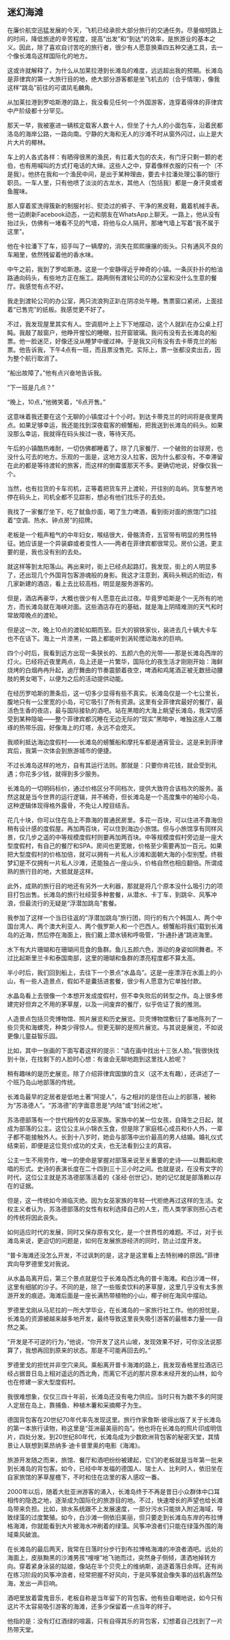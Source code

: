     

## 迷幻海滩

在廉价航空迅猛发展的今天，飞机已经承担大部分旅行的交通任务。尽量缩短路上的时间，降低旅途的辛苦程度，提高“出发”和“到达”的效率，是旅游业的基本之义。因此，除了喜欢自讨苦吃的旅行者，很少有人愿意换乘四五种交通工具，去一个像长滩岛这样国际化的地方。

这或许就解释了，为什么从加莱拉港到长滩岛的难度，远远超出我的预期。长滩岛是菲律宾的第一大旅行目的地，绝大部分游客都是坐飞机去的（合乎情理），像我这样“跳岛”前往的可谓凤毛麟角。

从加莱拉港到罗哈斯港的路上，我没看见任何一个外国游客，连穿着得体的菲律宾中产阶级都十分罕见。

那天一早，我被塞进一辆核定载客人数十人，但坐了十九人的小面包车，沿着民都洛岛的海岸公路，一路向南。宁静的大海和无人的沙滩不时从窗外闪过，山上是大片大片的椰林。

车上的人各式各样：有晒得很黑的渔民，有扛着大包的农夫，有门牙只剩一颗的老伯，也有用喊叫的方式打电话的大婶。这些人之中，穿着像样衣服的只有一个（不是我）。他挤在我和一个渔民中间，是出于某种理由，要去卡拉潘处理公事的银行职员。一车人里，只有他喷了淡淡的古龙水，其他人（包括我）都是一身汗臭或者鱼腥味。

那人穿着浆洗得簇新的制服衬衫、熨烫过的裤子、干净的黑皮鞋，戴着机械手表。他一边刷新Facebook动态，一边和朋友在WhatsApp上聊天。一路上，他从没有抬过头，仿佛有一堵看不见的气墙，将他与众人隔开。那堵气墙上写着“我不属于这里”。

他在卡拉潘下了车，招手叫了一辆摩的，消失在熙熙攘攘的街头。只有通风不良的车厢里，依然残留着他的香水味。  

中午之前，我到了罗哈斯港。这是一个安静得近乎神奇的小镇。一条灰扑扑的柏油路通向码头，有些地方正在施工。路两侧有渡轮公司的办公室和没什么生意的餐厅。我感觉有点不好。

我走到渡轮公司的办公室，两只流浪狗正趴在阴凉处午睡。售票窗口紧闭，上面挂着“已售完”的纸板。我感觉更不好了。

不过，我发现屋里其实有人。空调扇叶上上下下地摆动，这个人就趴在办公桌上打盹。我敲了敲窗户，他睁开惺忪的睡眼，拉开窗玻璃。我问有没有去长滩岛的船票。他一脸迷茫，好像还没从睡梦中缓过神。于是我又问有没有去卡蒂克兰的船票。他告诉我，下午4点有一班，而且票没售完。实际上，票一张都没卖出去，因为整个航行取消了。

“船出故障了。”他有点兴奋地告诉我。

“下一班是几点？”

“晚上，10点，”他微笑着，“6点开售。”

这意味着我还要在这个无聊的小镇度过十个小时。到达卡蒂克兰的时间将是夜里两点。如果足够幸运，我还能找到深夜载客的螃蟹船，把我送到长滩岛的码头。如果没那么幸运，我就得在码头挨过一夜，等待天亮。

午后的小镇酷热难耐，一切仿佛都睡着了。除了几家餐厅、一个破败的台球房，也没什么可去的地方。乐观的一面是，这地方没人拉客，因为什么都没有。不幸滞留在此的都是等待渡轮的旅客，而这样的倒霉蛋那天不多。更确切地说，好像仅我一个。

当然，也有拉货的卡车司机，正等着把货车开上渡轮，开往别的岛屿。货车整齐地停在码头上，司机全都不见踪影，想必有他们找乐子的去处。

我找了一家餐厅坐下，吃了鱿鱼炒面，喝了生力啤酒，看到街对面的旅馆门口挂着“空调、热水、钟点房”的招牌。

老板是一个粗声粗气的中年妇女，喉结很大，骨骼清奇，五官带有明显的男性特征。她应该是一个异装癖或者变性人——两者在菲律宾都很常见。房价公道。更主要的是，我也没有别的去处。

就这样等到太阳落山。再出来时，街上已经点起路灯。我发现，街上的人明显多了，还出现几个外国背包客游魂般的身影。我这才注意到，离码头稍远的街边，有几家新建的酒店，看上去比较高档，明显是服务游客的。

但是，酒店再豪华，大概也很少有人愿意在此过夜。毕竟罗哈斯是个一无所有的地方，而长滩岛就在海峡对面。这些酒店存在的基础，就是海上阴晴难测的天气和时常故障晚点的渡轮。

但是这一次，晚上10点的渡轮如期而至。巨大的钢铁家伙，装进去几十辆大卡车也不在话下。海上一片漆黑，一路上都能听到涡轮搅动海水的巨响。

四个小时后，我看到远方出现一条狭长的、五颜六色的光带——那是长滩岛西岸的灯火。已经将近夜里两点，岛上还是一片繁华，国际化的夜生活才刚刚开始：海鲜烧烤的白烟冉冉升起，迪厅舞曲的节奏震颤着夜空，啤酒和鸡尾酒正被无数扭动腰肢的男女喝下，以便为之后的活动提供动能。

在经历罗哈斯的萧条后，这一切多少显得有些不真实。长滩岛仅是一个七公里长，腹地只有一公里宽的小岛，可它吸引了所有资源。这里有全菲律宾最好的餐厅，最活色生香的夜店，最与国际接轨的酒吧。站在黑暗的大海上眺望长滩岛，我深切感受到某种隐喻——整个菲律宾都沉睡在无边无际的“现实”黑暗中，唯独这座人工雕琢的热带乐园，好像海上的灯塔，永远不会熄灭。

我顺利抵达海边度假村——长滩岛的螃蟹船和摩托车都是通宵营业。这是来到菲律宾后，我第一次体会到旅游城市的便捷。

不过长滩岛这样的地方，自有其运行法则。那就是：只要你肯花钱，就会受到礼遇；你花多少钱，就得到多少服务。

长滩岛的一切明码标价，通过价格区分不同档次，提供大致符合该档次的服务。虽然这就是当今世界的运行逻辑，并不稀奇，但长滩岛是一个高度集中的袖珍小岛，这种逻辑体现得格外露骨，不免让人瞠目结舌。

花几十块，你可以住在岛上不靠海的普通民房里。多花一百块，可以住进不靠海但稍有设计感的度假屋。再加两百块，可以住到海边小旅馆。但与小旅馆享有同样风景，仅几步之遥的中等规模度假村则要再加两百块。中等规模度假村旁边是一座大型度假村，有自己的餐厅和SPA，房间也更宽敞，价格至少需要再加一百元。如果把大型度假村的价格加倍，就可以拥有一片私人沙滩和面朝大海的小型别墅。终极梦幻是不仅拥有一片私人沙滩，还能独占一座山头，价格自然也相应翻倍。所谓成熟的旅行目的地，大抵就是这样。

此外，成熟的旅行目的地还有另外一大利器，那就是将几个原本没什么吸引力的项目打包出售。长滩岛的旅行社经营多种套餐，从潜水、卡丁车，到跳伞、风筝冲浪，但最流行的无疑是“浮潜加跳岛”套餐。

我参加了这样一个当日往返的“浮潜加跳岛”旅行团，同行的有六个韩国人、两个中国台湾人、两个澳大利亚人、两个俄罗斯人和一个巴西人。螃蟹船将我们载到长滩岛的近海，然后停在海面上，我们戴上潜水镜和呼吸管，“扑通扑通”跳进海里。

水下有大片珊瑚和在珊瑚间觅食的鱼群。鱼儿五颜六色，游动的身姿如同舞者。不过比起斯里兰卡和泰国南部，这里的珊瑚和鱼群的漂亮程度都不算太高。  

半小时后，我们回到船上，去往下一个景点“水晶岛”。这是一座漂浮在水面上的小山，有一些人造景点，假如不是囊括进套餐，很少有人愿意为它单独付款。

水晶岛看上去很像一个本想开发成度假村，但不幸失败后的转型之作。岛上很多修建完好但弃之不用的茅草屋，以及一间废弃的餐厅，似乎佐证了我的推测。

人造景点包括贝壳博物馆、照片展览和历史展览。贝壳博物馆敷衍了事地陈列了一些贝壳和海螺壳，种类少得惊人。但更无聊的是照片展览。与其说是展览，不如说更像儿童益智乐园。

比如，其中一张画的下面写着这样的提示：“请在画中找出十三张人脸。”我很快找到十张，在找剩下的人脸时心想：有谁会无聊地跑到这里找人脸呢？

稍有趣味的是历史展览。除了介绍菲律宾国旗的含义（这不太有趣），还讲述了一个班乃岛山地部落的传统。

长滩岛最早的定居者是低地土著“阿提人”，与之相对的是住在山上的部落，被称为“苏洛德人”。“苏洛德”的字面意思是“内陆”或“封闭之地”。

苏洛德部落有一个世代相传的女巫家族。家族中的某一位女孩，自降生之日起，就成为部落的公主。这位公主从小锦衣玉食，但是除了家庭核心成员和仆人外，一辈子都不能接触外人。长到十八岁时，她会与部落中出价最高的男人结婚。婚礼仪式结束前，即便是这位竞价成功的丈夫，也无法看到公主的真容。

公主一生不用劳作，唯一的使命是掌握对部落来说至关重要的史诗——以舞蹈和歌唱的形式。史诗的表演长度在二十四到三十三小时之间。也就是说，在没有文字的时代，这位公主就是苏洛德部落活着的《圣经·创世记》，她的记忆就是部落赖以存在的证据。

但是，这一传统如今濒临灭绝。因为女巫家族的年轻一代拒绝再过这样的生活。女权主义者认为，苏洛德部落的女性有权利选择自己的人生，而人类学家则担心古老的传统将因此丧失。  

如何适应时代的发展，同时又保存原有文化，是一个世界性的难题。不过，对于长滩岛来说，更迫切的问题是，如何在发展旅游经济的同时，防止过度开发。

“普卡海滩还没怎么开发，不过讽刺的是，这才是这里看上去特别棒的原因。”菲律宾向导罗德里戈对我说。

从水晶岛离开后，第三个景点就是位于长滩岛西北角的普卡海滩。和白沙滩一样，这里有细腻的沙子。不同的是，除了一些贩卖饮料的茅草屋，这里几乎没有太多旅游开发的痕迹。海滩后面是一座长满热带植物的小山，椰子树在海风中摆动。

罗德里戈刚从马尼拉的一所大学毕业，在长滩岛的一家旅行社工作。他的担忧是，长滩岛的资源被越来越多地开发，最终导致这里丧失吸引游客的最根本力量——自然之美。

“开发是不可逆的行为，”他说，“你开发了这片山坡，发现效果不好，可你没法说那算了，我想再回到原来的状态。那是不可能再回去的。”

罗德里戈的担忧并非空穴来风。乘船离开普卡海滩的路上，我发现香格里拉酒店已经占据昔日岛上相对遥远的西北角，而离它不远的那片原本未经开发的山林，如今也在修建一家大型度假村。

我很难想象，仅仅三四十年前，长滩岛还没有电力供应。当时只有为数不多的阿提人定居在岛上，靠捕鱼、种植木薯和采摘椰子为生。

德国背包客在20世纪70年代率先发现这里。旅行作家詹斯·彼得出版了关于长滩岛的第一本旅行读物，称这里是“亚洲最美丽的岛”。他也将在长滩岛的照片印成明信片，四处分发。到20世纪80年代，长滩岛成为少数欧洲背包客的秘密天堂，其情景让人联想到莱昂纳多·迪卡普里奥的电影《海滩》。

旅游开发随之而来，旅馆、餐厅和酒吧纷纷被建起，它们的老板就是当年第一批来到长滩岛的背包客。如今，已经中年发福的德国人、瑞士人、比利时人，依旧坐在自家旅馆的茅草屋檐下，不时和住在店里的客人感叹一番。

2000年以后，随着大批亚洲游客的涌入，长滩岛终于不再是昔日小众群体中口耳相传的隐逸之地，逐渐成为国际化的旅游目的地。不过，快速增长的声望也给长滩岛带来负担。比如，排水系统跟不上发展速度，一部分污水只能排入附近海域，导致绿藻的过度繁殖。如今，白沙滩一侧依旧美丽，但只要走到长滩岛东岸的布拉博格海滩，你就能看到大片被海水冲刷着的绿藻。风筝冲浪者们只能在绿藻外围的海域乘风破浪。

在长滩岛的最后两天，我常在日落时分步行到布拉博格海滩的冲浪者酒吧。远处的海面上，皮肤黝黑的沙滩男孩“嗖嗖”地飞驰而过，突然身子侧倾，潇洒地掉转方向。穿着紧身泳装的姑娘，像站在半个贝壳上的维纳斯，追逐着落日余晖。还有尚在练习阶段的风筝冲浪者，经常把握不好风向，于是风筝就会像失事的战机轰然坠海，发出一声巨响。

酒吧里放着雷鬼音乐，老板自称是当年留下的背包客。他有些自嘲地说，如今只有这片不太容易吸引游客的海滩，还多少保留着一点当年的样子。

他指的是：没有灯红酒绿的喧嚣，只有自得其乐的背包客，幻想着自己找到了一片热带天堂。
